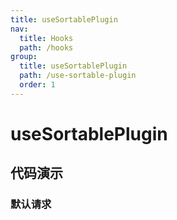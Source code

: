 ```yaml
---
title: useSortablePlugin
nav:
  title: Hooks
  path: /hooks
group:
  title: useSortablePlugin
  path: /use-sortable-plugin
  order: 1
---
```


# useSortablePlugin

## 代码演示

### 默认请求

<code src="./demo/default.tsx" />
